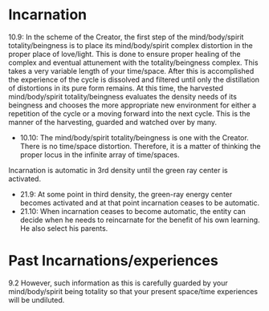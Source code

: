 # Incarnation
10.9: In the scheme of the Creator, the first step of the mind/body/spirit totality/beingness is to place its mind/body/spirit complex distortion in the proper place of love/light. This is done to ensure proper healing of the complex and eventual attunement with the totality/beingness complex. This takes a very variable length of your time/space. After this is accomplished the experience of the cycle is dissolved and filtered until only the distillation of distortions in its pure form remains. At this time, the harvested mind/body/spirit totality/beingness evaluates the density needs of its beingness and chooses the more appropriate new environment for either a repetition of the cycle or a moving forward into the next cycle. This is the manner of the harvesting, guarded and watched over by many.
- 10.10: The mind/body/spirit totality/beingness is one with the Creator. There is no time/space distortion. Therefore, it is a matter of thinking the proper locus in the infinite array of time/spaces.

Incarnation is automatic in 3rd density until the green ray center is activated.
- 21.9: At some point in third density, the green-ray energy center becomes activated and at that point incarnation ceases to be automatic.
- 21.10: When incarnation ceases to become automatic, the entity can decide when he needs to reincarnate for the benefit of his own learning. He also select his parents.
# Past Incarnations/experiences
9.2 However, such information as this is carefully guarded by your mind/body/spirit being totality so that your present space/time experiences will be undiluted.

